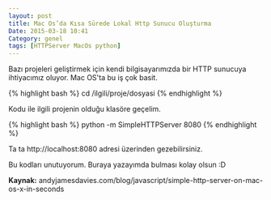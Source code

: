 ```yaml
---
layout: post
title: Mac Os’da Kısa Sürede Lokal Http Sunucu Oluşturma
Date: 2015-03-18 10:41
Category: genel
tags: [HTTPServer MacOs python]
---
```


Bazı projeleri geliştirmek için kendi bilgisayarımızda bir HTTP sunucuya ihtiyacımız oluyor. Mac OS'ta bu iş çok basit.

{% highlight bash %}
cd /ilgili/proje/dosyasi
{% endhighlight %}

Kodu ile ilgili projenin olduğu klasöre geçelim.

{% highlight bash %}
python -m SimpleHTTPServer 8080
{% endhighlight %}

Ta ta http://localhost:8080 adresi üzerinden gezebilirsiniz.

Bu kodları unutuyorum. Buraya yazayımda bulması kolay olsun :D

**Kaynak:** andyjamesdavies.com/blog/javascript/simple-http-server-on-mac-os-x-in-seconds

